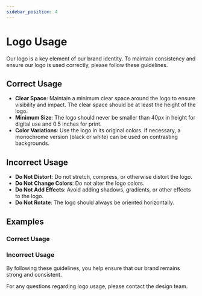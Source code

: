```yaml
---
sidebar_position: 4
---
```



# Logo Usage

Our logo is a key element of our brand identity. To maintain consistency and ensure our logo is used correctly, please follow these guidelines.

## Correct Usage

- **Clear Space**: Maintain a minimum clear space around the logo to ensure visibility and impact. The clear space should be at least the height of the logo.
- **Minimum Size**: The logo should never be smaller than 40px in height for digital use and 0.5 inches for print.
- **Color Variations**: Use the logo in its original colors. If necessary, a monochrome version (black or white) can be used on contrasting backgrounds.

## Incorrect Usage

- **Do Not Distort**: Do not stretch, compress, or otherwise distort the logo.
- **Do Not Change Colors**: Do not alter the logo colors.
- **Do Not Add Effects**: Avoid adding shadows, gradients, or other effects to the logo.
- **Do Not Rotate**: The logo should always be oriented horizontally.

## Examples

### Correct Usage

### Incorrect Usage


By following these guidelines, you help ensure that our brand remains strong and consistent.

For any questions regarding logo usage, please contact the design team.
